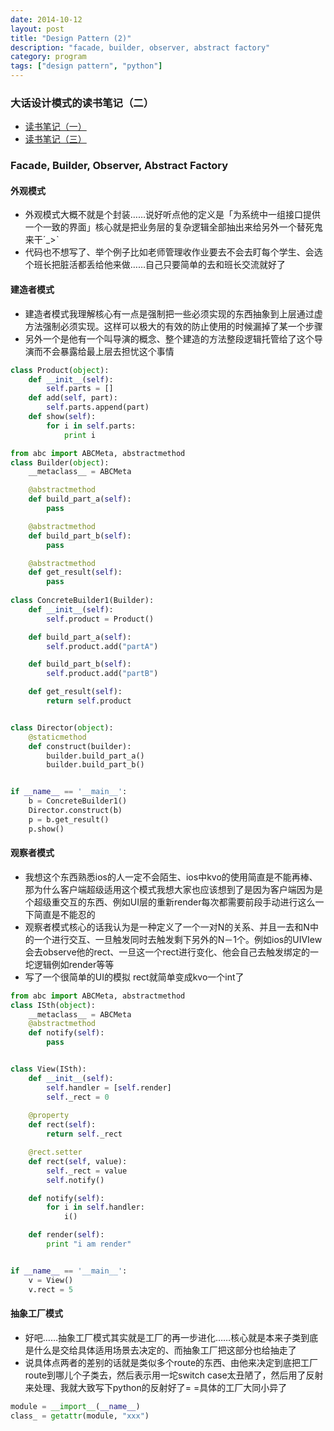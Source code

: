```yaml
---
date: 2014-10-12
layout: post
title: "Design Pattern (2)"
description: "facade, builder, observer, abstract factory"
category: program
tags: ["design pattern", "python"]
---
```


### 大话设计模式的读书笔记（二）
  * [读书笔记（一）](http://snorlaxzxz.com/program/2014/10/11/design-pattern-0/)
  * [读书笔记（三）](http://snorlaxzxz.com/program/2014/10/11/design-pattern-2/)
  
### Facade, Builder, Observer, Abstract Factory

#### 外观模式
  * 外观模式大概不就是个封装……说好听点他的定义是「为系统中一组接口提供一个一致的界面」核心就是把业务层的复杂逻辑全部抽出来给另外一个替死鬼来干ˊ_>ˋ
  * 代码也不想写了、举个例子比如老师管理收作业要去不会去盯每个学生、会选个班长把脏活都丢给他来做……自己只要简单的去和班长交流就好了

#### 建造者模式
  * 建造者模式我理解核心有一点是强制把一些必须实现的东西抽象到上层通过虚方法强制必须实现。这样可以极大的有效的防止使用的时候漏掉了某一个步骤
  * 另外一个是他有一个叫导演的概念、整个建造的方法整段逻辑托管给了这个导演而不会暴露给最上层去担忧这个事情

  ```python
  class Product(object):
      def __init__(self):
          self.parts = []
      def add(self, part):
          self.parts.append(part)
      def show(self):
          for i in self.parts:
              print i

  from abc import ABCMeta, abstractmethod
  class Builder(object):
      __metaclass__ = ABCMeta

      @abstractmethod
      def build_part_a(self):
          pass

      @abstractmethod
      def build_part_b(self):
          pass

      @abstractmethod
      def get_result(self):
          pass
      
  class ConcreteBuilder1(Builder):
      def __init__(self):
          self.product = Product()

      def build_part_a(self):
          self.product.add("partA")

      def build_part_b(self):
          self.product.add("partB")

      def get_result(self):
          return self.product


  class Director(object):
      @staticmethod
      def construct(builder):
          builder.build_part_a()
          builder.build_part_b()


  if __name__ == '__main__':
      b = ConcreteBuilder1()
      Director.construct(b)
      p = b.get_result()
      p.show()

  ```

#### 观察者模式
  * 我想这个东西熟悉ios的人一定不会陌生、ios中kvo的使用简直是不能再棒、那为什么客户端超级适用这个模式我想大家也应该想到了是因为客户端因为是个超级重交互的东西、例如UI层的重新render每次都需要前段手动进行这么一下简直是不能忍的
  * 观察者模式核心的话我认为是一种定义了一个一对N的关系、并且一去和N中的一个进行交互、一旦触发同时去触发剩下另外的N－1个。例如ios的UIVIew会去observe他的rect、一旦这一个rect进行变化、他会自己去触发绑定的一坨逻辑例如render等等
  * 写了一个很简单的UI的模拟 rect就简单变成kvo一个int了

  ```python
  from abc import ABCMeta, abstractmethod
  class ISth(object):
      __metaclass__ = ABCMeta
      @abstractmethod
      def notify(self):
          pass


  class View(ISth):
      def __init__(self):
          self.handler = [self.render]
          self._rect = 0
     
      @property
      def rect(self):
          return self._rect

      @rect.setter
      def rect(self, value):
          self._rect = value
          self.notify()

      def notify(self):
          for i in self.handler:
              i()

      def render(self):
          print "i am render"


  if __name__ == '__main__':
      v = View()
      v.rect = 5

  ```
#### 抽象工厂模式
  * 好吧……抽象工厂模式其实就是工厂的再一步进化……核心就是本来子类到底是什么是交给具体适用场景去决定的、而抽象工厂把这部分也给抽走了
  * 说具体点两者的差别的话就是类似多个route的东西、由他来决定到底把工厂route到哪儿个子类去，然后表示用一坨switch case太丑陋了，然后用了反射来处理、我就大致写下python的反射好了= =具体的工厂大同小异了

  ```python
  module = __import__(__name__)
  class_ = getattr(module, "xxx")
  ```